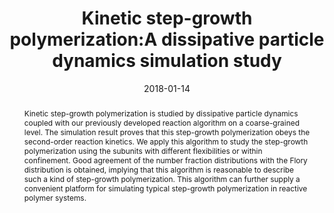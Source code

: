 ---
title: "Kinetic step-growth polymerization:A dissipative particle dynamics simulation study"
authors:
- Dan Xu
- Chun-Yan Ni
- 朱有亮
- Zhong-Yuan Lu
- Yao-Hong Xue
- Hong Liu
date: "2018-01-14"
doi: "10.1063/1.4999050"
publication_types: ["期刊文章"]
publication: "The Journal of Chemical Physics"
abstract: "Kinetic step-growth polymerization is studied by dissipative  particle dynamics coupled with our previously developed reaction  algorithm on a coarse-grained level. The simulation result proves that  this step-growth polymerization obeys the second-order reaction  kinetics. We apply this algorithm to study the step-growth  polymerization using the subunits with different flexibilities or within  confinement. Good agreement of the number fraction distributions with  the Flory distribution is obtained, implying that this algorithm is  reasonable to describe such a kind of step-growth polymerization. This  algorithm can further supply a convenient platform for simulating  typical step-growth polymerization in reactive polymer systems."
url_pdf: "https://pubs.aip.org/jcp/article/148/2/024901/196401/Kinetic-step-growth-polymerization-A-dissipative"
---